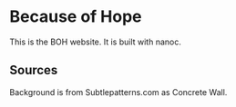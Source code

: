 # Because of Hope

This is the BOH website. It is built with nanoc.

## Sources

Background is from Subtlepatterns.com as Concrete Wall.
